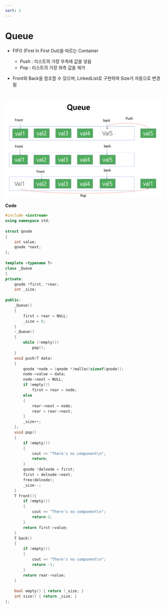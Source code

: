 ```yaml
---
sort: 2
---
```


# Queue

* FIFO (First In First Out)을 따르는 Container

  * Push : 리스트의 가장 우측에 값을 넣음

  - Pop : 리스트의 가장 좌측 값을 제거
  
* Front와 Back을 참조할 수 있으며, LinkedList로 구현하여 Size가 자동으로 변경됨

<br/>

![Queue](./Img/Queue.png)

**Code**

```c++
#include <iostream>
using namespace std;

struct qnode
{
    int value;
    qnode *next;
};

template <typename T>
class _Queue
{
private:
    qnode *first, *rear;
    int _size;

public:
    _Queue()
    {
        first = rear = NULL;
        _size = 0;
    }
    ~_Queue()
    {
        while (!empty())
            pop();
    }
    void push(T data)
    {
        qnode *node = (qnode *)malloc(sizeof(qnode));
        node->value = data;
        node->next = NULL;
        if (empty())
            first = rear = node;
        else
        {
            rear->next = node;
            rear = rear->next;
        }
        _size++;
    };
    void pop()
    {
        if (empty())
        {
            cout << "There's no component\n";
            return;
        }
        qnode *delnode = first;
        first = delnode->next;
        free(delnode);
        _size--;
    }
    T front(){
        if (empty())
        {
            cout << "There's no component\n";
            return-1;
        }
        return first->value;
    }
    T back()
    {
        if (empty())
        {
            cout << "There's no component\n";
            return -1;
        }
        return rear->value;
    }

    bool empty() { return !_size; }
    int size() { return _size; }
};
```

